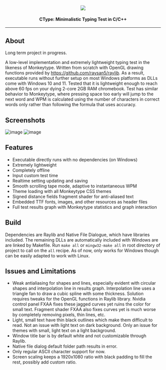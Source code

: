 <h1 align="center">
  <br>
  <a href="https://github.com/DerekYang2/CType"><img src="https://github.com/DerekYang2/CType/assets/115889767/0f7fd2d9-1161-46f4-8aa9-e1c6a3c2753f"></a>
</h1>

<h4 align="center">CType: Minimalistic Typing Test in C/C++</h4>

---

## About 
Long term project in progress.

A low-level implementation and extremely lightweight typing test in the likeness of Monkeytype. Written from scratch with OpenGL drawing functions provided by https://github.com/raysan5/raylib. As a result, executable runs without further setup on most Windows platforms as DLLs come with Windows 10 and 11. Tested that it is lightweight enough to reach above 60 fps on your dying 2-core 2GB RAM chromebook.
Test has similar behavior to Monkeytype, where pressing space too early will jump to the next word and WPM is calculated using the number of characters in correct words only rather than following the formula that uses accuracy.

## Screenshots
![image](https://github.com/DerekYang2/CType/assets/115889767/6265a83f-5b90-4fa3-beb1-46b3de08b542)
![image](https://github.com/DerekYang2/CType/assets/115889767/618e4504-f643-4e37-8663-f70c8047c33f)

## Features
- Executable directly runs with no dependencies (on Windows)
- Extremely lightweight
- Completely offline
- Input custom test time
- Realtime setting updating and saving
- Smooth scrolling tape mode, adaptive to instantaneous WPM
- Theme loading with all Monkeytype CSS themes
- Signed distance fields fragment shader for anti-aliased text
- Embedded TTF fonts, images, and other resources as header files
- Full test results graph with Monkeytype statistics and graph interaction

## Build 
Dependencies are Raylib and Native File Dialogue, which have libraries included. The remaining DLLs are automatically included with Windows are are linked by Makefile. Run `make all` or `mingw32-make all` in root directory of project to call on the `all` recipe. As of now, only works for Windows though can be easily adapted to work with Linux. 

## Issues and Limitations
- Weak antialiasing for shapes and lines, especially evident with circular shapes and interpolation line in results graph. Interpolation line uses a triangle fan to draw a cubic spline with some thickness. Solution requires tweaks for the OpenGL functions in Raylib library. Nvidia control panel FXAA fixes these jagged curves yet ruins the color for small text. Fragment shader FXAA also fixes curves yet is much worse by completely removing pixels, thin lines, etc. 
- Light, small text have thin black outlines which make them difficult to read. Not an issue with light text on dark background. Only an issue for themes with small, light text on a light background.
- Window title bar is by default white and not customizable through Raylib.
- Native file dialog default folder path results in error.
- Only regular ASCII character support for now.
- Screen scaling keeps a 1920x1080 ratio with black padding to fill the rest, possibly add custom ratio.
